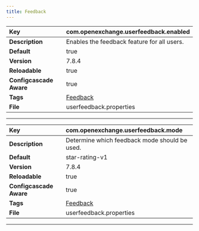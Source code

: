 ```yaml
---
title: Feedback
---
```


| __Key__ | com.openexchange.userfeedback.enabled |
|:----------------|:--------|
| __Description__ | Enables the feedback feature for all users.<br> |
| __Default__ | true |
| __Version__ | 7.8.4 |
| __Reloadable__ | true |
| __Configcascade Aware__ | true |
| __Tags__ | <a href="https://documentation.open-xchange.com/latest/middleware/configuration/tags/Feedback.html">Feedback</a> |
| __File__ | userfeedback.properties |

---
| __Key__ | com.openexchange.userfeedback.mode |
|:----------------|:--------|
| __Description__ | Determine which feedback mode should be used.<br> |
| __Default__ | star-rating-v1 |
| __Version__ | 7.8.4 |
| __Reloadable__ | true |
| __Configcascade Aware__ | true |
| __Tags__ | <a href="https://documentation.open-xchange.com/latest/middleware/configuration/tags/Feedback.html">Feedback</a> |
| __File__ | userfeedback.properties |

---
